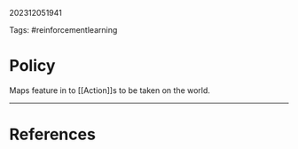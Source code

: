 202312051941

Tags: #reinforcementlearning 

# Policy
Maps feature in to [[Action]]s to be taken on the world.

---
# References
